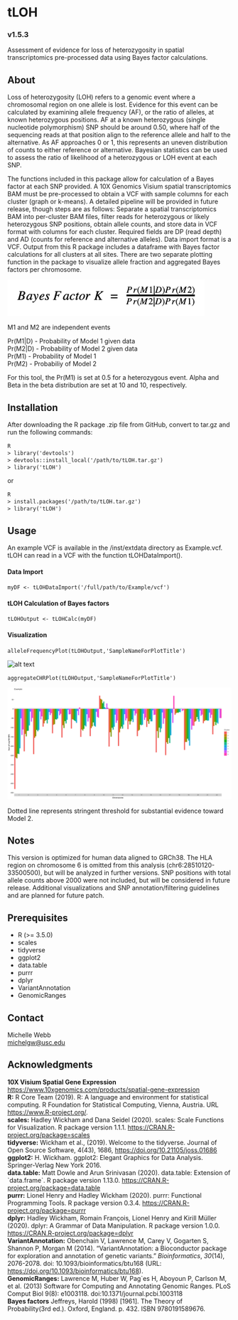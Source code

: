 # tLOH
### v1.5.3
Assessment of evidence for loss of heterozygosity in spatial transcriptomics pre-processed data using Bayes factor calculations.

## About
Loss of heterozygosity (LOH) refers to a genomic event where a chromosomal region on one allele is lost. Evidence for this event can be calculated by examining allele frequency (AF), or the ratio of alleles, at known heterozygous positions. AF at a known heterozygous (single nucleotide polymorphism) SNP should be around 0.50, where half of the sequencing reads at that position align to the reference allele and half to the alternative. As AF approaches 0 or 1, this represents an uneven distribution of counts to either reference or alternative. Bayesian statistics can be used to assess the ratio of likelihood of a heterozygous or LOH event at each SNP.         

The functions included in this package allow for calculation of a Bayes factor at each SNP provided. A 10X Genomics Visium spatial transcriptomics BAM must be pre-processed to obtain a VCF with sample columns for each cluster (graph or k-means). A detailed pipeline will be provided in future release, though steps are as follows: Separate a spatial transcriptomics BAM into per-cluster BAM files, filter reads for heterozygous or likely heterozygous SNP positions, obtain allele counts, and store data in VCF format with columns for each cluster. Required fields are DP (read depth) and AD (counts for reference and alternative alleles). Data import format is a VCF. Output from this R package includes a dataframe with Bayes factor calculations for all clusters at all sites. There are two separate plotting function in the package to visualize allele fraction and aggregated Bayes factors per chromosome.

![alt text](https://github.com/USCDTG/tLOH/blob/main/inst/extdata/bayesFactor.png)

M1 and M2 are independent events                

Pr(M1|D) - Probability of Model 1 given data            
Pr(M2|D) - Probability of Model 2 given data             
Pr(M1) - Probability of Model 1                 
Pr(M2) - Probabiliy of Model 2                
              
For this tool, the Pr(M1) is set at 0.5 for a heterozygous event. Alpha and Beta in the beta distribution are set at 10 and 10, respectively.         

## Installation
After downloading the R package .zip file from GitHub, convert to tar.gz and run the following commands:

```
R
> library('devtools')
> devtools::install_local('/path/to/tLOH.tar.gz')
> library('tLOH')
```
or

```
R
> install.packages('/path/to/tLOH.tar.gz')
> library('tLOH')
```

## Usage
An example VCF is available in the /inst/extdata directory as Example.vcf. tLOH can read in a VCF with the function tLOHDataImport().

####  Data Import
```
myDF <- tLOHDataImport('/full/path/to/Example/vcf')    
```

#### tLOH Calculation of Bayes factors
```
tLOHOutput <- tLOHCalc(myDF)
```

#### Visualization
```
alleleFrequencyPlot(tLOHOutput,'SampleNameForPlotTitle')
```
![alt text](https://github.com/USCDTG/tLOH/blob/main/inst/extdata/Example_alleleFrequencyPlot.png)              

```
aggregateCHRPlot(tLOHOutput,'SampleNameForPlotTitle')
```
![alt text](https://github.com/USCDTG/tLOH/blob/main/inst/extdata/Example_aggregateCHRPlot.png)

Dotted line represents stringent threshold for substantial evidence toward Model 2.

## Notes
This version is optimized for human data aligned to GRCh38. The HLA region on chromosome 6 is omitted from this analysis (chr6:28510120-33500500), but will be analyzed in further versions. SNP positions with total allele counts above 2000 were not included, but will be considered in future release. Additional visualizations and SNP annotation/filtering guidelines and are planned for future patch.

## Prerequisites
- R (>= 3.5.0)
- scales    
- tidyverse
- ggplot2
- data.table
- purrr
- dplyr
- VariantAnnotation
- GenomicRanges


## Contact
Michelle Webb  
michelgw@usc.edu

## Acknowledgments
**10X Visium Spatial Gene Expression** https://www.10xgenomics.com/products/spatial-gene-expression              
**R:** R Core Team (2019). R: A language and environment for statistical computing. R Foundation for Statistical Computing, Vienna, Austria. URL https://www.R-project.org/.     
**scales:** Hadley Wickham and Dana Seidel (2020). scales: Scale Functions for Visualization. R package version 1.1.1. https://CRAN.R-project.org/package=scales                 
**tidyverse:** Wickham et al., (2019). Welcome to the tidyverse. Journal of Open Source Software, 4(43), 1686, https://doi.org/10.21105/joss.01686
**ggplot2:** H. Wickham. ggplot2: Elegant Graphics for Data Analysis. Springer-Verlag New York 2016.         
**data.table:** Matt Dowle and Arun Srinivasan (2020). data.table: Extension of \`data.frame\`. R package version 1.13.0. https://CRAN.R-project.org/package=data.table          
**purrr:** Lionel Henry and Hadley Wickham (2020). purrr: Functional Programming Tools. R package version 0.3.4. https://CRAN.R-project.org/package=purrr               
**dplyr:** Hadley Wickham, Romain François, Lionel Henry and Kirill Müller (2020). dplyr: A Grammar of Data Manipulation. R package version 1.0.0. https://CRAN.R-project.org/package=dplyr           
**VariantAnnotation:** Obenchain V, Lawrence M, Carey V, Gogarten S, Shannon P, Morgan M (2014).
“VariantAnnotation: a Bioconductor package for exploration and annotation of
genetic variants.” _Bioinformatics_, *30*(14), 2076-2078. doi:
10.1093/bioinformatics/btu168 (URL:
https://doi.org/10.1093/bioinformatics/btu168).   
**GenomicRanges:** Lawrence M, Huber W, Pag\`es H, Aboyoun P, Carlson M, et al. (2013) Software
  for Computing and Annotating Genomic Ranges. PLoS Comput Biol 9(8): e1003118.
  doi:10.1371/journal.pcbi.1003118             
**Bayes factors** Jeffreys, Harold (1998) [1961]. The Theory of Probability(3rd ed.). 
Oxford, England. p. 432. ISBN 9780191589676.            
